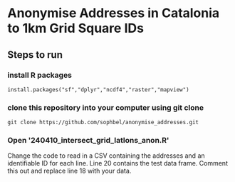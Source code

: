 # Anonymise Addresses in Catalonia to 1km Grid Square IDs

## Steps to run

### install R packages
```install.packages("sf","dplyr","ncdf4","raster","mapview")``` <br>
### clone this repository into your computer using git clone
```git clone https://github.com/sophbel/anonymise_addresses.git```

### Open '240410_intersect_grid_latlons_anon.R'
Change the code to read in a CSV containing the addresses and an identifiable ID for each line. Line 20 contains the test data frame. Comment this out and replace line 18 with your data.


